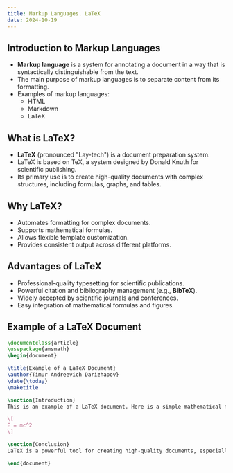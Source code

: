 ```yaml
---
title: Markup Languages. LaTeX
date: 2024-10-19
---
```


## Introduction to Markup Languages
- **Markup language** is a system for annotating a document in a way that is syntactically distinguishable from the text.
- The main purpose of markup languages is to separate content from its formatting.
- Examples of markup languages:
  - HTML
  - Markdown
  - LaTeX

## What is LaTeX?
- **LaTeX** (pronounced "Lay-tech") is a document preparation system.
- LaTeX is based on TeX, a system designed by Donald Knuth for scientific publishing.
- Its primary use is to create high-quality documents with complex structures, including formulas, graphs, and tables.

## Why LaTeX?
- Automates formatting for complex documents.
- Supports mathematical formulas.
- Allows flexible template customization.
- Provides consistent output across different platforms.

## Advantages of LaTeX
- Professional-quality typesetting for scientific publications.
- Powerful citation and bibliography management (e.g., **BibTeX**).
- Widely accepted by scientific journals and conferences.
- Easy integration of mathematical formulas and figures.

## Example of a LaTeX Document

```latex
\documentclass{article}
\usepackage{amsmath}
\begin{document}

\title{Example of a LaTeX Document}
\author{Timur Andreevich Darizhapov}
\date{\today}
\maketitle

\section{Introduction}
This is an example of a LaTeX document. Here is a simple mathematical formula:

\[
E = mc^2
\]

\section{Conclusion}
LaTeX is a powerful tool for creating high-quality documents, especially in the scientific domain.

\end{document}